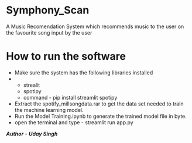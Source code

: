 # Symphony_Scan
A Music Recomendation System which recommends music to the user on the favourite song input by the user

# How to run the software
* Make sure the system has the following libraries installed
* * strealit
  * spotipy
  * command - pip install streamlit spotipy
* Extract the spotify_millsongdata.rar to get the data set needed to train the machine learning model.
* Run the Model Training.ipynb to generate the trained model file in byte.
* open the terminal and type - streamlit run app.py


***Author*** - ***Uday Singh***

